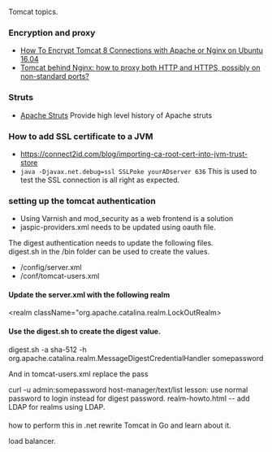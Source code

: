 Tomcat topics.

### Encryption and proxy
* [How To Encrypt Tomcat 8 Connections with Apache or Nginx on Ubuntu 16.04](https://www.digitalocean.com/community/tutorials/how-to-encrypt-tomcat-8-connections-with-apache-or-nginx-on-ubuntu-16-04)
* [Tomcat behind Nginx: how to proxy both HTTP and HTTPS, possibly on non-standard ports?](https://stackoverflow.com/questions/30603263/tomcat-behind-nginx-how-to-proxy-both-http-and-https-possibly-on-non-standard)


### Struts 
* [Apache Struts](https://www.jrebel.com/blog/apache-struts)  Provide high level history of Apache struts


### How to add SSL certificate to a JVM
* https://connect2id.com/blog/importing-ca-root-cert-into-jvm-trust-store
* ```java -Djavax.net.debug=ssl SSLPoke yourADserver 636``` This is used to test the SSL connection is all right as expected.


### setting up the tomcat authentication

* Using Varnish and mod_security as a web frontend is a solution
* jaspic-providers.xml needs to be updated using oauth file.

The digest authentication needs to update the following files.  
digest.sh in the /bin folder can be used to create the values. 
 
* /config/server.xml
* /conf/tomcat-users.xml 


#### Update the server.xml with the following realm
<realm className="org.apache.catalina.realm.LockOutRealm>
<realm className="org.apache.catalina.realm.UserDatabaseRealm" resourcename="UserDatabase"> 
	<credentialHandler className="org.apache.catalina.realm.MessageDigestCredentialHandler" 
algorithm="sha-512"/>  
</Realm>
                   
####  Use the digest.sh to create the digest value.
digest.sh -a sha-512 -h
org.apache.catalina.realm.MessageDigestCredentialHandler somepassword   
                   

<Valve className="org.apache.catalina.valves.RemoteAddrValve"
   allow="127\.\d+\.\d+\.\d+|::1|0:0:0:0:0:0:0:1|.*" />

And in tomcat-users.xml replace the pass 
                                                    
curl -u admin:somepassword host-manager/text/list
lesson: use normal password to login instead for digest password.
realm-howto.html -- add LDAP for realms using LDAP.
                                                   
####
how to perform this in .net
rewrite Tomcat in Go and learn about it.

load balancer.
                                                   
